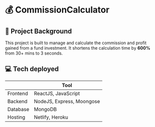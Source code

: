# :moneybag: CommissionCalculator

## :rocket: Project Background
This project is built to manage and calculate the commission and profit gained from a fund investment. It shortens the calculation time by **600%** from 30+ mins to 3 seconds.

## :computer: Tech deployed

|   | Tool |
| ------------- | ------------- |
| Frontend | ReactJS, JavaScript |
| Backend | NodeJS, Express, Moongose |
| Database | MongoDB |
| Hosting | Netlify, Heroku |

